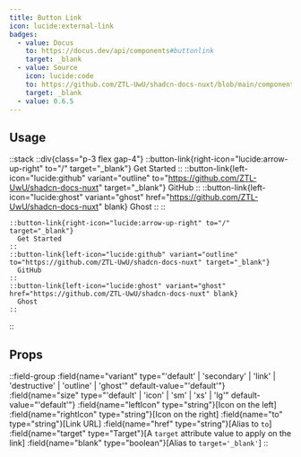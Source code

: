 ```yaml
---
title: Button Link
icon: lucide:external-link
badges:
  - value: Docus
    to: https://docus.dev/api/components#buttonlink
    target: _blank
  - value: Source
    icon: lucide:code
    to: https://github.com/ZTL-UwU/shadcn-docs-nuxt/blob/main/components/content/ButtonLink.vue
    target: _blank
  - value: 0.6.5
---
```


## Usage

::stack
  ::div{class="p-3 flex gap-4"}
  ::button-link{right-icon="lucide:arrow-up-right" to="/" target="_blank"}
    Get Started
  ::
  ::button-link{left-icon="lucide:github" variant="outline" to="https://github.com/ZTL-UwU/shadcn-docs-nuxt" target="_blank"}
    GitHub
  ::
  ::button-link{left-icon="lucide:ghost" variant="ghost" href="https://github.com/ZTL-UwU/shadcn-docs-nuxt" blank}
    Ghost
  ::
  ::
  ```mdc
  ::button-link{right-icon="lucide:arrow-up-right" to="/" target="_blank"}
    Get Started
  ::
  ::button-link{left-icon="lucide:github" variant="outline" to="https://github.com/ZTL-UwU/shadcn-docs-nuxt" target="_blank"}
    GitHub
  ::
  ::button-link{left-icon="lucide:ghost" variant="ghost" href="https://github.com/ZTL-UwU/shadcn-docs-nuxt" blank}
    Ghost
  ::
  ```
::

## Props

::field-group
  :field{name="variant" type="'default' | 'secondary' | 'link' | 'destructive' | 'outline' | 'ghost'" default-value="'default'"}
  :field{name="size" type="'default' | 'icon' | 'sm' | 'xs' | 'lg'" default-value="'default'"}
  :field{name="leftIcon" type="string"}[Icon on the left]
  :field{name="rightIcon" type="string"}[Icon on the right]
  :field{name="to" type="string"}[Link URL]
  :field{name="href" type="string"}[Alias to `to`]
  :field{name="target" type="Target"}[A `target` attribute value to apply on the link]
  :field{name="blank" type="boolean"}[Alias to `target='_blank'`]
::
